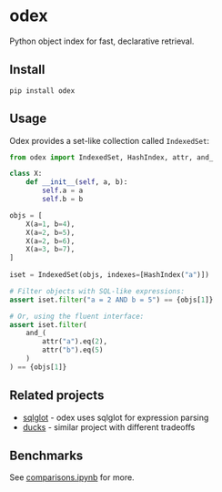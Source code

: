 # odex

Python object index for fast, declarative retrieval.

## Install

```
pip install odex
```

## Usage

Odex provides a set-like collection called `IndexedSet`:

```python
from odex import IndexedSet, HashIndex, attr, and_

class X:
    def __init__(self, a, b):
        self.a = a
        self.b = b

objs = [
    X(a=1, b=4),
    X(a=2, b=5),
    X(a=2, b=6),
    X(a=3, b=7),
]
        
iset = IndexedSet(objs, indexes=[HashIndex("a")])

# Filter objects with SQL-like expressions:
assert iset.filter("a = 2 AND b = 5") == {objs[1]}

# Or, using the fluent interface:
assert iset.filter(
    and_(
        attr("a").eq(2),
        attr("b").eq(5)
    )
) == {objs[1]}
```

## Related projects

- [sqlglot](https://github.com/tobymao/sqlglot) - odex uses sqlglot for expression parsing
- [ducks](https://github.com/manimino/ducks) - similar project with different tradeoffs

## Benchmarks

See [comparisons.ipynb](benchmarks/comparisons.ipynb) for more.
